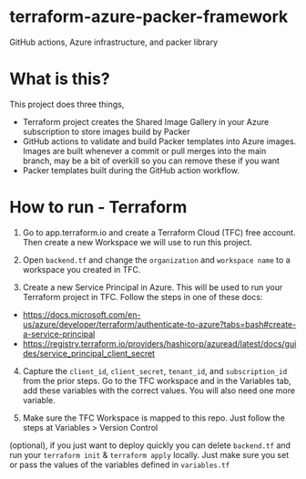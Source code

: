 # terraform-azure-packer-framework
GitHub actions, Azure infrastructure, and packer library

# What is this?

This project does three things,
- Terraform project creates the Shared Image Gallery in your Azure subscription to store images build by Packer
- GitHub actions to validate and build Packer templates into Azure images. Images are built whenever a commit or pull merges into the main branch, may be a bit of overkill so you can remove these if you want
- Packer templates built during the GitHub action workflow.

# How to run - Terraform

1) Go to app.terraform.io and create a Terraform Cloud (TFC) free account. Then create a new Workspace we will use to run this project.

2) Open `backend.tf` and change the `organization` and `workspace name` to a workspace you created in TFC.

3) Create a new Service Principal in Azure. This will be used to run your Terraform project in TFC. Follow the steps in one of these docs:
- https://docs.microsoft.com/en-us/azure/developer/terraform/authenticate-to-azure?tabs=bash#create-a-service-principal
- https://registry.terraform.io/providers/hashicorp/azuread/latest/docs/guides/service_principal_client_secret

4) Capture the `client_id`, `client_secret`, `tenant_id`, and `subscription_id` from the prior steps. Go to the TFC workspace and in the Variables tab, add these variables with the correct values. You will also need one more variable.

5) Make sure the TFC Workspace is mapped to this repo. Just follow the steps at Variables > Version Control

(optional), if you just want to deploy quickly you can delete `backend.tf` and run your `terraform init` & `terraform apply` locally. Just make sure you set or pass the values of the variables defined in `variables.tf`

